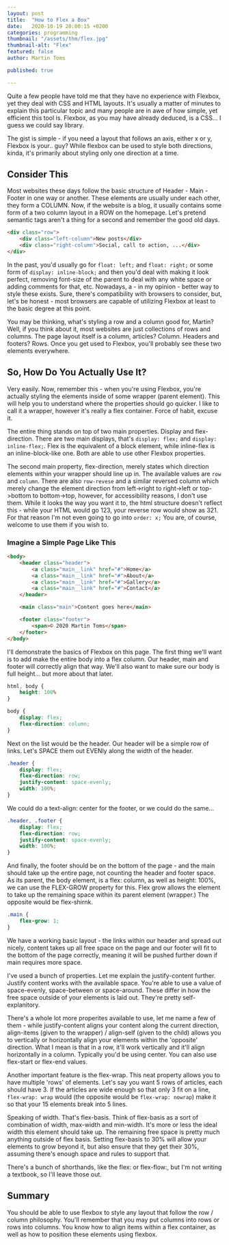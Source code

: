 ```yaml
---
layout: post
title:  "How to Flex a Box"
date:   2020-10-19 20:00:15 +0200
categories: programming
thumbnail: "/assets/thm/flex.jpg"
thumbnail-alt: "Flex"
featured: false
author: Martin Toms

published: true

---
```

Quite a few people have told me that they have no experience with Flexbox, yet they deal with CSS and HTML layouts. It's usually a matter of minutes to explain this particular topic and many people are in awe of how simple, yet efficient this tool is. Flexbox, as you may have already deduced, is a CSS... I guess we could say library.

The gist is simple - if you need a layout that follows an axis, either x or y, Flexbox is your.. guy? While flexbox can be used to style both directions, kinda, it's primarily about styling only one direction at a time.

## Consider This

Most websites these days follow the basic structure of Header - Main - Footer in one way or another. These elements are usually under each other, they form a COLUMN. Now, if the website is a blog, it usually contains some form of a two column layout in a ROW on the homepage. Let's pretend semantic tags aren't a thing for a second and remember the good old days.

```html
<div class="row">
    <div class="left-column">New posts</div>
    <div class="right-column">Social, call to action, ...</div>
</div>
```

In the past, you'd usually go for `float: left;` and `float: right;` or some form of `display: inline-block;` and then you'd deal with making it look perfect, removing font-size of the parent to deal with any white space or adding comments for that, etc. Nowadays, a - in my opinion - better way to style these exists. Sure, there's compatibility with browsers to consider, but, let's be honest - most browsers are capable of utilizing Flexbox at least to the basic degree at this point.

You may be thinking, what's styling a row and a column good for, Martin? Well, if you think about it, most websites are just collections of rows and columns. The page layout itself is a column, articles? Column. Headers and footers? Rows. Once you get used to Flexbox, you'll probably see these two elements everywhere.

## So, How Do You Actually Use It?

Very easily. Now, remember this - when you're using Flexbox, you're actually styling the elements inside of some wrapper (parent element). This will help you to understand where the properties should go quicker. I like to call it a wrapper, however it's really a flex container. Force of habit, excuse it.

The entire thing stands on top of two main properties. Display and flex-direction. There are two main displays, that's `display: flex;` and `display: inline-flex;`. Flex is the equivalent of a block element, while inline-flex is an inline-block-like one. Both are able to use other Flexbox properties.

The second main property, flex-direction, merely states which direction elements within your wrapper should line up in. The available values are `row` and `column`. There are also `row-revese` and a similar reversed column which merely change the element direction from left->right to right->left or top->bottom to bottom->top, however, for accessibility reasons, I don't use them. While it looks the way you want it to, the html structure doesn't reflect this - while your HTML would go 123, your reverse row would show as 321. For that reason I'm not even going to go into `order: x;` You are, of course, welcome to use them if you wish to.

### Imagine a Simple Page Like This

```html
<body>
    <header class="header">
        <a class="main__link" href="#">Home</a>
        <a class="main__link" href="#">About</a>
        <a class="main__link" href="#">Gallery</a>
        <a class="main__link" href="#">Contact</a>
    </header>

    <main class="main">Content goes here</main>

    <footer class="footer">
        <span>© 2020 Martin Toms</span>
    </footer>
</body>
```

I'll demonstrate the basics of Flexbox on this page. The first thing we'll want is to add make the entire body into a flex column. Our header, main and footer will correctly align that way. We'll also want to make sure our body is full height... but more about that later.

```css
html, body {
    height: 100%
}

body {
    display: flex;
    flex-direction: column;
}
```

Next on the list would be the header. Our header will be a simple row of links. Let's SPACE them out EVENly along the width of the header.

```css
.header {
    display: flex;
    flex-direction: row;
    justify-content: space-evenly;
    width: 100%;
}
```

We could do a text-align: center for the footer, or we could do the same...

```css
.header, .footer {
    display: flex;
    flex-direction: row;
    justify-content: space-evenly;
    width: 100%;
}
```

And finally, the footer should be on the bottom of the page - and the main should take up the entire page, not counting the header and footer space. As its parent, the body element, is a flex: column, as well as height: 100%, we can use the FLEX-GROW property for this. Flex grow allows the element to take up the remaining space within its parent element (wrapper.) The opposite would be flex-shirnk.

```css
.main {
    flex-grow: 1;
}
```

We have a working basic layout - the links within our header and spread out nicely, content takes up all free space on the page and our footer will fit to the bottom of the page correctly, meaning it will be pushed further down if main requires more space.

I've used a bunch of properties. Let me explain the justify-content further. Justify content works with the available space. You're able to use a value of space-evenly, space-between or space-around. These differ in how the free space outside of your elements is laid out. They're pretty self-explanitory.

There's a whole lot more properites available to use, let me name a few of them - while justify-content aligns your content along the current direction, align-items (given to the wrapper) / align-self (given to the child) allows you to vertically or horizontally align your elements within the 'opposite' direction. What I mean is that in a row, it'll work vertically and it'll align horizontally in a column. Typically you'd be using center. You can also use flex-start or flex-end values.

Another important feature is the flex-wrap. This neat property allows you to have multiple 'rows' of elements. Let's say you want 5 rows of articles, each should have 3. If the articles are wide enough so that only 3 fit on a line, `flex-wrap: wrap` would (the opposite would be `flex-wrap: nowrap`) make it so that your 15 elements break into 5 lines.

Speaking of width. That's flex-basis. Think of flex-basis as a sort of combination of width, max-width and min-width. It's more or less the ideal width this element should take up. The remaining free space is pretty much anything outside of flex basis. Setting flex-basis to 30% will allow your elements to grow beyond it, but also ensure that they get their 30%, assuming there's enough space and rules to support that.

There's a bunch of shorthands, like the flex: or flex-flow:, but I'm not writing a textbook, so I'll leave those out.

## Summary

You should be able to use flexbox to style any layout that follow the row / column philosophy. You'll remember that you may put columns into rows or rows into columns. You know how to align items within a flex container, as well as how to position these elements using flexbox.